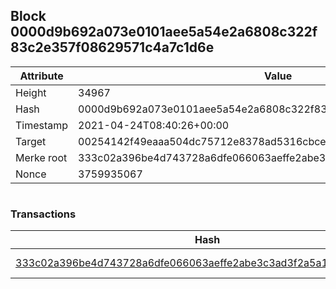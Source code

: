 ## Block 0000d9b692a073e0101aee5a54e2a6808c322f83c2e357f08629571c4a7c1d6e

Attribute | Value
--- | ---
Height | 34967
Hash | 0000d9b692a073e0101aee5a54e2a6808c322f83c2e357f08629571c4a7c1d6e
Timestamp | 2021-04-24T08:40:26+00:00
Target | 00254142f49eaaa504dc75712e8378ad5316cbcead634704b3734b6271167cc4
Merke root | 333c02a396be4d743728a6dfe066063aeffe2abe3c3ad3f2a5a144863f6df5b7
Nonce | 3759935067

```

```

### Transactions

Hash | Amount
--- | ---
[333c02a396be4d743728a6dfe066063aeffe2abe3c3ad3f2a5a144863f6df5b7](333c02a396be4d743728a6dfe066063aeffe2abe3c3ad3f2a5a144863f6df5b7.md) | 10.00000000 SKEPTI 
